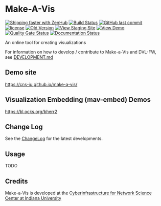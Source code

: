 # Make-A-Vis

[![Shipping faster with ZenHub](https://img.shields.io/badge/Shipping_faster_with-ZenHub-5e60ba.svg?style=flat-square)](https://app.zenhub.com/workspace/o/cns-iu/make-a-vis)
[![Build Status](https://travis-ci.com/cns-iu/make-a-vis.svg?branch=main)](https://travis-ci.com/cns-iu/make-a-vis)
[![GitHub last commit](https://img.shields.io/github/last-commit/cns-iu/make-a-vis.svg)](https://github.com/cns-iu/make-a-vis/commits/main)
[![license](https://img.shields.io/github/license/mashape/apistatus.svg)](LICENSE)
[![Old Version](https://img.shields.io/badge/old_version-online-brightgreen.svg)](https://old--make-a-vis.netlify.app/index.html)
[![View Staging Site](https://img.shields.io/badge/staging-online-brightgreen.svg)](https://make-a-vis.netlify.app/)
[![View Demo](https://img.shields.io/badge/demo-online-brightgreen.svg)](https://cns-iu.github.io/make-a-vis)
[![Quality Gate Status](https://sonarcloud.io/api/project_badges/measure?branch=main&project=cns-iu_make-a-vis&metric=alert_status)](https://sonarcloud.io/dashboard?id=cns-iu_make-a-vis&branch=main)
[![Documentation Status](https://make-a-vis.netlify.app/docs/images/coverage-badge-documentation.svg)](https://cns-iu.github.io/make-a-vis/docs/)

An online tool for creating visualizations

For information on how to develop / contribute to Make-a-Vis and DVL-FW, see [DEVELOPMENT.md](DEVELOPMENT.md)

## Demo site

<https://cns-iu.github.io/make-a-vis/>

## Visualization Embedding (mav-embed) Demos

<https://bl.ocks.org/bherr2>

## Change Log

See the [ChangeLog](CHANGELOG.md) for the latest developments.

## Usage

TODO

## Credits

Make-a-Vis is developed at the [Cyberinfrastructure for Network Science Center at Indiana University](http://cns.iu.edu/)
